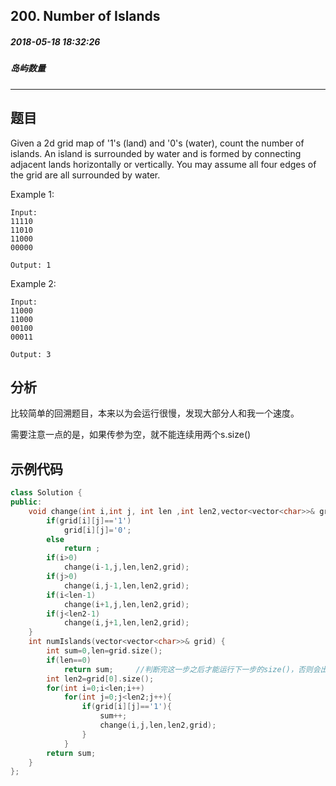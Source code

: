 ## 200. Number of Islands
##### 2018-05-18 18:32:26
##### 岛屿数量
***
## 题目

Given a 2d grid map of '1's (land) and '0's (water), count the number of islands. An island is surrounded by water and is formed by connecting adjacent lands horizontally or vertically. You may assume all four edges of the grid are all surrounded by water.

Example 1:
```
Input:
11110
11010
11000
00000

Output: 1
```
Example 2:
```
Input:
11000
11000
00100
00011

Output: 3
```
## 分析
比较简单的回溯题目，本来以为会运行很慢，发现大部分人和我一个速度。

需要注意一点的是，如果传参为空，就不能连续用两个s.size()

## 示例代码
```cpp
class Solution {
public:
    void change(int i,int j, int len ,int len2,vector<vector<char>>& grid){
        if(grid[i][j]=='1')
            grid[i][j]='0';
        else
            return ;
        if(i>0)
            change(i-1,j,len,len2,grid);
        if(j>0)
            change(i,j-1,len,len2,grid);
        if(i<len-1)
            change(i+1,j,len,len2,grid);
        if(j<len2-1)
            change(i,j+1,len,len2,grid);
    }
    int numIslands(vector<vector<char>>& grid) {
        int sum=0,len=grid.size();
        if(len==0)
            return sum;		//判断完这一步之后才能运行下一步的size()，否则会出现空指针访问
        int len2=grid[0].size();
        for(int i=0;i<len;i++)
            for(int j=0;j<len2;j++){
                if(grid[i][j]=='1'){
                    sum++;
                    change(i,j,len,len2,grid);
                }
            }
        return sum;
    }
};
```
